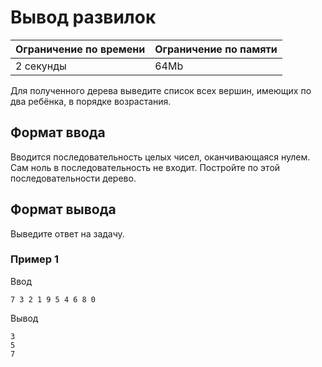 # Вывод развилок

| Ограничение по времени |  Ограничение по памяти|
|--|--|
| 2 секунды | 64Mb |

Для полученного дерева выведите список всех вершин, имеющих по два ребёнка, в порядке возрастания.

## Формат ввода

Вводится последовательность целых чисел, оканчивающаяся нулем. Сам ноль в последовательность не входит. Постройте по этой последовательности дерево.

## Формат вывода

Выведите ответ на задачу.

### Пример 1

Ввод

    7 3 2 1 9 5 4 6 8 0

Вывод

    3
    5
    7